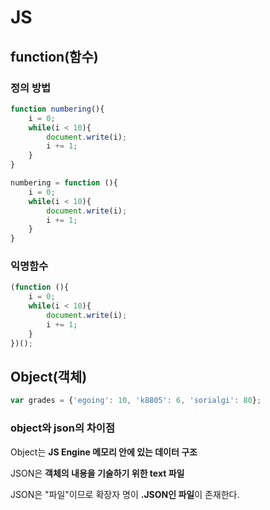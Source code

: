 # JS

## function\(함수\)

### 정의 방법

```javascript
function numbering(){
    i = 0;
    while(i < 10){
        document.write(i);
        i += 1;
    }
}

numbering = function (){
    i = 0;
    while(i < 10){
        document.write(i);
        i += 1;
    }   
}
```

### 익명함수

```javascript
(function (){
    i = 0;
    while(i < 10){
        document.write(i);
        i += 1;
    }   
})();
```

## Object\(객체\)

```javascript
var grades = {'egoing': 10, 'k8805': 6, 'sorialgi': 80};
```

### object와 json의 차이점

Object는 **JS Engine 메모리 안에 있는 데이터 구조**

JSON은 **객체의 내용을 기술하기 위한 text 파일**

JSON은 "파일"이므로 확장자 명이 **.JSON인 파일**이 존재한다.

